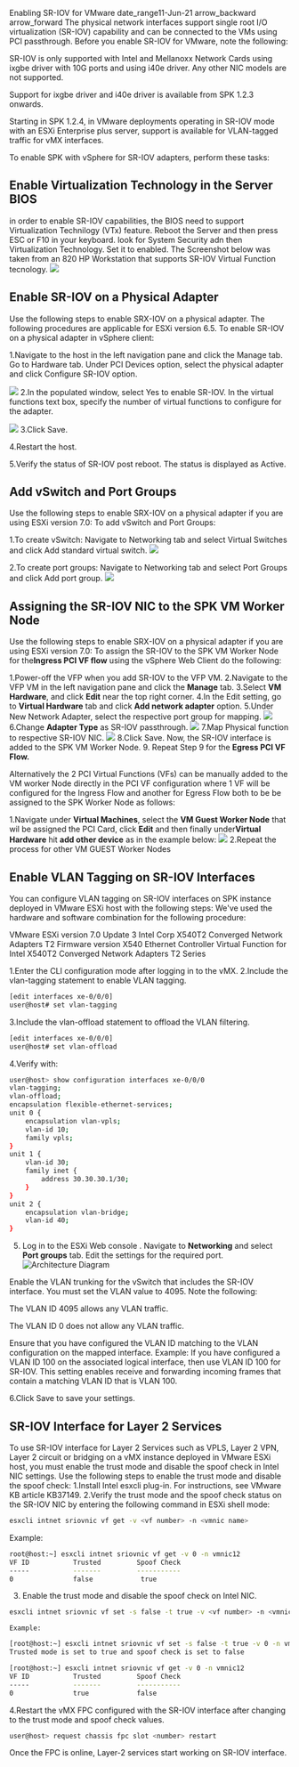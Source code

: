 Enabling SR-IOV for VMware
date_range11-Jun-21
arrow_backward arrow_forward
The physical network interfaces support single root I/O virtualization (SR-IOV) capability and can be connected to the VMs using PCI passthrough. Before you enable SR-IOV for VMware, note the following:

SR-IOV is only supported with Intel and Mellanoxx Network Cards using ixgbe driver with 10G ports and using i40e driver. Any other NIC models are not supported.

Support for ixgbe driver and i40e driver is available from SPK 1.2.3 onwards.

Starting in SPK 1.2.4, in VMware deployments operating in SR-IOV mode with an ESXi Enterprise plus server, support is available for VLAN-tagged traffic for vMX interfaces.

To enable SPK with vSphere for SR-IOV adapters, perform these tasks:

## **Enable Virtualization Technology in the Server BIOS**
in order to enable SR-IOV capabilities, the BIOS need to support Virtualization Technilogy (VTx) feature. Reboot the Server and then press ESC or F10 in your keyboard. look for System Security adn then Virtualization Technology. Set it to enabled. The Screenshot below was taken from an 820 HP Workstation that supports SR-IOV Virtual Function tecnology.
![](./images/bios-setting.png)


## **Enable SR-IOV on a Physical Adapter**

Use the following steps to enable SRX-IOV on a physical adapter. The following procedures are applicable for ESXi version 6.5.
To enable SR-IOV on a physical adapter in vSphere client:

1.Navigate to the host in the left navigation pane and click the Manage tab. Go to Hardware tab. Under PCI Devices option, select the physical adapter and click Configure SR-IOV option.

![](./images/sr-iov-config-1.png)
2.In the populated window, select Yes to enable SR-IOV. In the virtual functions text box, specify the number of virtual functions to configure for the adapter.

![](./images/sr-iov-config-2.png)
3.Click Save.

4.Restart the host.

5.Verify the status of SR-IOV post reboot. The status is displayed as Active. 

## **Add vSwitch and Port Groups**

Use the following steps to enable SRX-IOV on a physical adapter if you are using ESXi version 7.0:
To add vSwitch and Port Groups:

1.To create vSwitch: Navigate to Networking tab and select Virtual Switches and click Add standard virtual switch. 
![](./images/sr-iov-config-3.png)

2.To create port groups: Navigate to Networking tab and select Port Groups and click Add port group.
![](./images/sr-iov-config-4.png)

## **Assigning the SR-IOV NIC to the SPK VM Worker Node**

Use the following steps to enable SRX-IOV on a physical adapter if you are using ESXi version 7.0:
To assign the SR-IOV to the SPK VM Worker Node for the**Ingress PCI VF flow** using the vSphere Web Client do the following:

1.Power-off the VFP when you add SR-IOV to the VFP VM.
2.Navigate to the VFP VM in the left navigation pane and click the **Manage** tab.
3.Select **VM Hardware**, and click **Edit** near the top right corner.
4.In the Edit setting, go to **Virtual Hardware** tab and click **Add network adapter** option.
5.Under New Network Adapter, select the respective port group for mapping. 
![](./images/sr-iov-config-5.png)
6.Change **Adapter Type** as SR-IOV passthrough.
![](./images/sr-iov-config-6.png)
7.Map Physical function to respective SR-IOV NIC. 
![](./images/sr-iov-config-7.png)
8.Click Save.
Now, the SR-IOV interface is added to the SPK VM Worker Node.
9. Repeat Step 9 for the **Egress PCI VF Flow.**

Alternatively the 2 PCI Virtual Functions (VFs) can be manually added to the VM worker Node directly in the PCI VF configuration where 1 VF will be configured for the Ingress Flow and another for Egress Flow both to be be assigned to the SPK Worker Node as follows:

1.Navigate under **Virtual Machines**, select the **VM Guest Worker Node** that wil be assigned the PCI Card, click **Edit** and then finally under**Virtual Hardware** hit **add other device** as in the example below:
![](./images/sr-iov-config-9.png)
2.Repeat the process for other VM GUEST Worker Nodes

## **Enable VLAN Tagging on SR-IOV Interfaces**

You can configure VLAN tagging on SR-IOV interfaces on SPK instance deployed in VMware ESXi host with the following steps:
We've used the hardware and software combination for the following procedure:

VMware ESXi version 7.0 Update 3
Intel Corp X540T2 Converged Network Adapters T2
Firmware version X540 Ethernet Controller Virtual Function for Intel X540T2 Converged Network Adapters T2 Series

1.Enter the CLI configuration mode after logging in to the vMX.
2.Include the vlan-tagging statement to enable VLAN tagging.
   ```bash
   [edit interfaces xe-0/0/0]
   user@host# set vlan-tagging
   ```
3.Include the vlan-offload statement to offload the VLAN filtering.
   ```bash
   [edit interfaces xe-0/0/0]
   user@host# set vlan-offload
   ```
4.Verify with:
```bash
user@host> show configuration interfaces xe-0/0/0 
vlan-tagging;
vlan-offload;
encapsulation flexible-ethernet-services;
unit 0 {
    encapsulation vlan-vpls;
    vlan-id 10;
    family vpls;
}
unit 1 {
    vlan-id 30;
    family inet {
        address 30.30.30.1/30;
    }
}
unit 2 {
    encapsulation vlan-bridge;
    vlan-id 40;
}
```
5. Log in to the ESXi Web console . Navigate to **Networking** and select **Port groups** tab. Edit the settings for the required port.
![Architecture Diagram](.images/sr-iov-config-8.png)

Enable the VLAN trunking for the vSwitch that includes the SR-IOV interface. You must set the VLAN value to 4095.
Note the following:

The VLAN ID 4095 allows any VLAN traffic.

The VLAN ID 0 does not allow any VLAN traffic.

Ensure that you have configured the VLAN ID matching to the VLAN configuration on the mapped interface. Example: If you have configured a VLAN ID 100 on the associated logical interface, then use VLAN ID 100 for SR-IOV. This setting enables receive and forwarding incoming frames that contain a matching VLAN ID that is VLAN 100.

6.Click Save to save your settings.

## **SR-IOV Interface for Layer 2 Services**

To use SR-IOV interface for Layer 2 Services such as VPLS, Layer 2 VPN, Layer 2 circuit or bridging on a vMX instance deployed in VMware ESXi host, you must enable the trust mode and disable the spoof check in Intel NIC settings. Use the following steps to enable the trust mode and disable the spoof check:
1.Install Intel esxcli plug-in. For instructions, see VMware KB article KB37149.
2.Verify the trust mode and the spoof check status on the SR-IOV NIC by entering the following command in ESXi shell mode:
   ```bash
   esxcli intnet sriovnic vf get -v <vf number> -n <vmnic name>
   ```
Example:

```bash
root@host:~] esxcli intnet sriovnic vf get -v 0 -n vmnic12
VF ID           Trusted         Spoof Check
-----           -------         -----------
0               false            true
```
3. Enable the trust mode and disable the spoof check on Intel NIC.
```bash
esxcli intnet sriovnic vf set -s false -t true -v <vf number> -n <vmnic name>
```
    Example:

```bash
[root@host:~] esxcli intnet sriovnic vf set -s false -t true -v 0 -n vmnic12
Trusted mode is set to true and spoof check is set to false
```
```bash
[root@host:~] esxcli intnet sriovnic vf get -v 0 -n vmnic12
VF ID           Trusted         Spoof Check
-----           -------         -----------
0               true            false
```
4.Restart the vMX FPC configured with the SR-IOV interface after changing to the trust mode and spoof check values.
```bash
user@host> request chassis fpc slot <number> restart
```
Once the FPC is online, Layer-2 services start working on SR-IOV interface.
